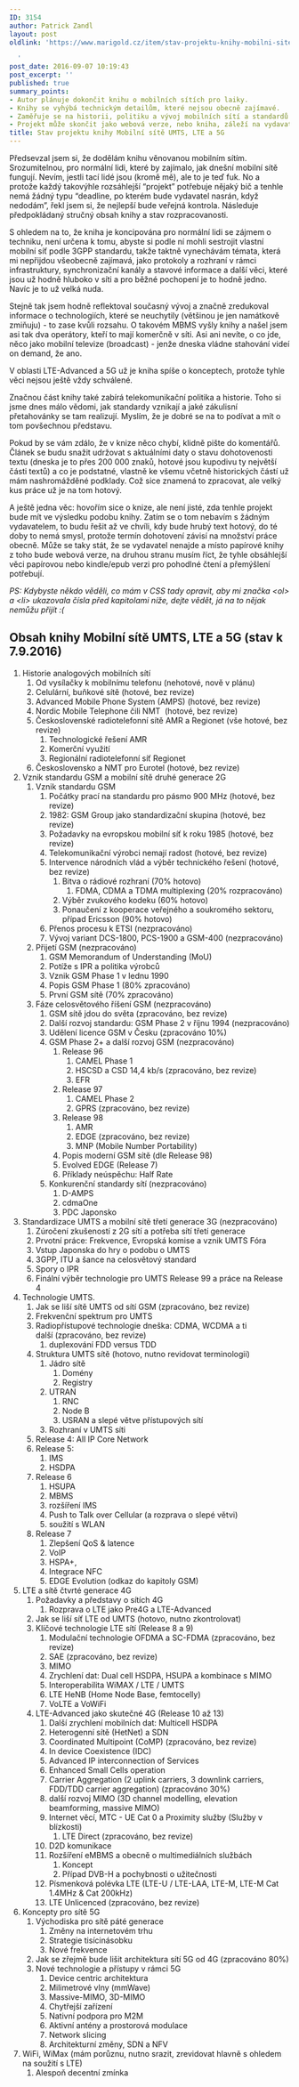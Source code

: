 ```yaml
---
ID: 3154
author: Patrick Zandl
layout: post
oldlink: 'https://www.marigold.cz/item/stav-projektu-knihy-mobilni-site-umts-lte-a-5g

  '
post_date: 2016-09-07 10:19:43
post_excerpt: ''
published: true
summary_points:
- Autor plánuje dokončit knihu o mobilních sítích pro laiky.
- Knihy se vyhýbá technickým detailům, které nejsou obecně zajímavé.
- Zaměřuje se na historii, politiku a vývoj mobilních sítí a standardů.
- Projekt může skončit jako webová verze, nebo kniha, záleží na vydavateli.
title: Stav projektu knihy Mobilní sítě UMTS, LTE a 5G
---
```


<p>Předsevzal jsem si, že dodělám knihu věnovanou mobilním sítím. Srozumitelnou, pro normální lidi, které by zajímalo, jak dnešní mobilní sítě fungují. Nevím, jestli tací lidé jsou (kromě mě), ale to je teď fuk. No a protože každý takovýhle rozsáhlejší “projekt” potřebuje nějaký bič a tenhle nemá žádný typu “deadline, po kterém bude vydavatel nasrán, když nedodám”, řekl jsem si, že nejlepší bude veřejná kontrola. Následuje předpokládaný stručný obsah knihy a stav rozpracovanosti. </p>

<!--more-->

<p>S ohledem na to, že kniha je koncipována pro normální lidi se zájmem o techniku, není určena k tomu, abyste si podle ní mohli sestrojit vlastní mobilní síť podle 3GPP standardu, takže taktně vynechávám témata, která mi nepřijdou všeobecně zajímavá, jako protokoly a rozhraní v rámci infrastruktury, synchronizační kanály a stavové informace a další věci, které jsou už hodně hluboko v síti a pro běžné pochopení je to hodně jedno. Navíc je to už velká nuda.</p>

<p>Stejně tak jsem hodně reflektoval současný vývoj a značně zredukoval informace o technologiích, které se neuchytily (většinou je jen namátkově zmiňuju) - to zase kvůli rozsahu. O takovém MBMS vyšly knihy a našel jsem asi tak dva operátory, kteří to mají komerčně v síti. Asi ani nevíte, o co jde, něco jako mobilní televize (broadcast) - jenže dneska vládne stahování videí on demand, že ano. </p>

<p>V oblasti LTE-Advanced a 5G už je kniha spíše o konceptech, protože tyhle věci nejsou ještě vždy schválené. </p>

<p>Značnou část knihy také zabírá telekomunikační politika a historie. Toho si jsme dnes málo vědomi, jak standardy vznikají a jaké zákulisní přetahovánky se tam realizují. Myslím, že je dobré se na to podívat a mít o tom povšechnou představu. </p>

<p>Pokud by se vám zdálo, že v knize něco chybí, klidně pište do komentářů. Článek se budu snažit udržovat s aktuálními daty o stavu dohotovenosti textu (dneska je to přes 200 000 znaků, hotové jsou kupodivu ty největší části textů) a co je podstatné, vlastně ke všemu včetně historických částí už mám nashromážděné podklady. Což sice znamená to zpracovat, ale velký kus práce už je na tom hotový. </p>

<p>A ještě jedna věc: hovořím sice o knize, ale není jisté, zda tenhle projekt bude mít ve výsledku podobu knihy. Zatím se o tom nebavím s žádným vydavatelem, to budu řešit až ve chvíli, kdy bude hrubý text hotový, do té doby to nemá smysl, protože termín dohotovení závisí na množství práce obecně. Může se taky stát, že se vydavatel nenajde a místo papírové knihy z toho bude webová verze, na druhou stranu musím říct, že tyhle obsáhlejší věci papírovou nebo kindle/epub verzi pro pohodlné čtení a přemýšlení potřebují.</p>

<p><em>PS: Kdybyste někdo věděli, co mám v CSS tady opravit, aby mi značka &lt;ol&gt; a &lt;li&gt; ukazovala čísla před kapitolami níže, dejte vědět, já na to nějak nemůžu přijít :(</em></p>

<h2>Obsah knihy Mobilní sítě UMTS, LTE a 5G (stav k 7.9.2016)</h2>
<ol>
<li>Historie analogových mobilních sítí<ol>
<li>Od vysílačky k mobilnímu telefonu (nehotové, nově v plánu)</li>
<li>Celulární, buňkové sítě (hotové, bez revize)</li>
<li>Advanced Mobile Phone System (AMPS) (hotové, bez revize)</li>
<li>Nordic Mobile Telephone čili NMT  (hotové, bez revize)</li>
<li>Československé radiotelefonní sítě AMR a Regionet (vše hotové, bez revize)<ol>
<li>Technologické řešení AMR</li>
<li>Komerční využití</li>
<li>Regionální radiotelefonní síť Regionet</li>
</ol></li>
<li>Československo a NMT pro Eurotel (hotové, bez revize)</li>
</ol></li>
<li>Vznik standardu GSM a mobilní sítě druhé generace 2G<ol>
<li>Vznik standardu GSM<ol>
<li>Počátky prací na standardu pro pásmo 900 MHz (hotové, bez revize)</li>
<li>1982: GSM Group jako standardizační skupina (hotové, bez revize)</li>
<li>Požadavky na evropskou mobilní síť k roku 1985 (hotové, bez revize)</li>
<li>Telekomunikační výrobci nemají radost (hotové, bez revize)</li>
<li>Intervence národních vlád a výběr technického řešení (hotové, bez revize)<ol>
<li>Bitva o rádiové rozhraní (70% hotovo)<ol>
<li>FDMA, CDMA a TDMA multiplexing (20% rozpracováno)</li>
</ol></li>
<li>Výběr zvukového kodeku (60% hotovo)</li>
<li>Ponaučení z kooperace veřejného a soukromého sektoru, případ Ericsson (90% hotovo)</li>
</ol></li>
<li>Přenos procesu k ETSI (nezpracováno)</li>
<li>Vývoj variant DCS-1800, PCS-1900 a GSM-400 (nezpracováno)</li>
</ol></li>
<li>Přijetí GSM (nezpracováno)<ol>
<li>GSM Memorandum of Understanding (MoU)</li>
<li>Potíže s IPR a politika výrobců</li>
<li>Vznik GSM Phase 1 v lednu 1990</li>
<li>Popis GSM Phase 1 (80% zpracováno)</li>
<li>První GSM sítě (70% zpracováno)</li>
</ol></li>
<li>Fáze celosvětového říšení GSM (nezpracováno)<ol>
<li>GSM sítě jdou do světa (zpracováno, bez revize)</li>
<li>Další rozvoj standardu: GSM Phase 2 v říjnu 1994 (nezpracováno)</li>
<li>Udělení licence GSM v Česku (zpracováno 10%)</li>
<li>GSM Phase 2+ a další rozvoj GSM (nezpracováno)<ol>
<li>Release 96<ol>
<li>CAMEL Phase 1</li>
<li>HSCSD a CSD 14,4 kb/s (zpracováno, bez revize)</li>
<li>EFR</li>
</ol></li>
<li>Release 97<ol>
<li>CAMEL Phase 2</li>
<li>GPRS (zpracováno, bez revize)</li>
</ol></li>
<li>Release 98<ol>
<li>AMR</li>
<li>EDGE (zpracováno, bez revize)</li>
<li>MNP (Mobile Number Portability)</li>
</ol></li>
<li>Popis moderní GSM sítě (dle Release 98)</li>
<li>Evolved EDGE (Release 7)</li>
<li>Příklady neúspěchu: Half Rate</li>
</ol></li>
<li>Konkurenční standardy sítí (nezpracováno)<ol>
<li>D-AMPS</li>
<li>cdmaOne</li>
<li>PDC Japonsko</li>
</ol></li>
</ol></li>
</ol></li>
<li>Standardizace UMTS a mobilní sítě třetí generace 3G (nezpracováno)<ol>
<li>Zúročení zkušeností z 2G sítí a potřeba sítí třetí generace</li>
<li>Prvotní práce: Frekvence, Evropská komise a vznik UMTS Fóra</li>
<li>Vstup Japonska do hry o podobu o UMTS</li>
<li>3GPP, ITU a šance na celosvětový standard</li>
<li>Spory o IPR</li>
<li>Finální výběr technologie pro UMTS Release 99 a práce na Release 4</li>
</ol></li>
<li>Technologie UMTS. <ol>
<li>Jak se liší sítě UMTS od sítí GSM (zpracováno, bez revize)</li>
<li>Frekvenční spektrum pro UMTS</li>
<li>Radiopřístupové technologie dneška: CDMA, WCDMA a ti další (zpracováno, bez revize)<ol>
<li>duplexování FDD versus TDD</li>
</ol></li>
<li>Struktura UMTS sítě (hotovo, nutno revidovat terminologii)<ol>
<li>Jádro sítě<ol>
<li>Domény</li>
<li>Registry</li>
</ol></li>
<li>UTRAN<ol>
<li>RNC</li>
<li>Node B</li>
<li>USRAN a slepé větve přístupových sítí</li>
</ol></li>
<li>Rozhraní v UMTS síti</li>
</ol></li>
<li>Release 4: All IP Core Network</li>
<li>Release 5:<ol>
<li>IMS</li>
<li>HSDPA</li>
</ol></li>
<li>Release 6<ol>
<li>HSUPA</li>
<li>MBMS</li>
<li>rozšíření IMS</li>
<li>Push to Talk over Cellular (a rozprava o slepé větvi)</li>
<li>soužití s WLAN</li>
</ol></li>
<li>Release 7<ol>
<li>Zlepšení QoS &amp; latence</li>
<li>VoIP</li>
<li>HSPA+,</li>
<li>Integrace NFC</li>
<li>EDGE Evolution (odkaz do kapitoly GSM)</li>
</ol></li>
</ol></li>
<li>LTE a sítě čtvrté generace 4G<ol>
<li>Požadavky a představy o sítích 4G<ol>
<li>Rozprava o LTE jako Pre4G a LTE-Advanced</li>
</ol></li>
<li>Jak se liší síť LTE od UMTS (hotovo, nutno zkontrolovat)</li>
<li>Klíčové technologie LTE sítí (Release 8 a 9)<ol>
<li>Modulační technologie OFDMA a SC-FDMA (zpracováno, bez revize)</li>
<li>SAE (zpracováno, bez revize)</li>
<li>MIMO</li>
<li>Zrychlení dat: Dual cell HSDPA, HSUPA a kombinace s MIMO</li>
<li>Interoperabilita WiMAX / LTE / UMTS</li>
<li>LTE HeNB (Home Node Base, femtocelly)</li>
<li>VoLTE a VoWiFi</li>
</ol></li>
<li>LTE-Advanced jako skutečné 4G (Release 10 až 13)<ol>
<li>Další zrychlení mobilních dat: Multicell HSDPA</li>
<li>Heterogenní sítě (HetNet) a SDN</li>
<li>Coordinated Multipoint (CoMP) (zpracováno, bez revize)</li>
<li>In device Coexistence (IDC)</li>
<li>Advanced IP interconnection of Services</li>
<li>Enhanced Small Cells operation</li>
<li>Carrier Aggregation (2 uplink carriers, 3 downlink carriers, FDD/TDD carrier aggregation) (zpracováno 30%)</li>
<li>další rozvoj MIMO (3D channel modelling, elevation beamforming, massive MIMO)</li>
<li>Internet věcí, MTC - UE Cat 0 a Proximity služby (Služby v blízkosti)<ol>
<li>LTE Direct (zpracováno, bez revize)</li>
</ol></li>
<li>D2D komunikace</li>
<li>Rozšíření eMBMS a obecně o multimediálních službách<ol>
<li>Koncept</li>
<li>Případ DVB-H a pochybnosti o užitečnosti</li>
</ol></li>
<li>Písmenková polévka LTE (LTE-U / LTE-LAA, LTE-M, LTE-M Cat 1.4MHz &amp; Cat 200kHz) </li>
<li>LTE Unlicenced (zpracováno, bez revize)</li>
</ol></li>
</ol></li>
<li>Koncepty pro sítě 5G<ol>
<li>Východiska pro sítě páté generace<ol>
<li>Změny na internetovém trhu</li>
<li>Strategie tisícinásobku</li>
<li>Nové frekvence</li>
</ol></li>
<li>Jak se zřejmě bude lišit architektura sítí 5G od 4G (zpracováno 80%)</li>
<li>Nové technologie a přístupy v rámci 5G<ol>
<li>Device centric architektura</li>
<li>Milimetrové vlny (mmWave)</li>
<li>Massive-MIMO, 3D-MIMO</li>
<li>Chytřejší zařízení</li>
<li>Nativní podpora pro M2M</li>
<li>Aktivní antény a prostorová modulace </li>
<li>Network slicing</li>
<li>Architekturní změny, SDN a NFV</li>
</ol></li>
</ol></li>
<li>WiFi, WiMax (mám porůznu, nutno srazit, zrevidovat hlavně s ohledem na soužití s LTE)<ol>
<li>Alespoň decentní zmínka</li>
</ol></li>
</ol>